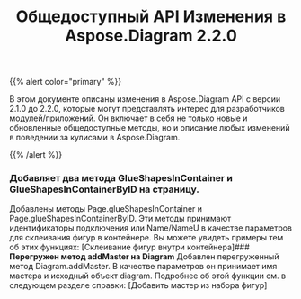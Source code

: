 ﻿---
title: Общедоступный API Изменения в Aspose.Diagram 2.2.0
type: docs
weight: 20
url: /ru/java/public-api-changes-in-aspose-diagram-2-2-0/
---
{{% alert color="primary" %}} 

В этом документе описаны изменения в Aspose.Diagram API с версии 2.1.0 до 2.2.0, которые могут представлять интерес для разработчиков модулей/приложений. Он включает в себя не только новые и обновленные общедоступные методы, но и описание любых изменений в поведении за кулисами в Aspose.Diagram.

{{% /alert %}} 
### **Добавляет два метода GlueShapesInContainer и GlueShapesInContainerByID на страницу.**
Добавлены методы Page.glueShapesInContainer и Page.glueShapesInContainerByID. Эти методы принимают идентификаторы подключения или Name/NameU в качестве параметров для склеивания фигур в контейнере. Вы можете увидеть примеры тем об этих функциях: [Склеивание фигур внутри контейнера]### **Перегружен метод addMaster на Diagram**
Добавлен перегруженный метод Diagram.addMaster. В качестве параметров он принимает имя мастера и исходный объект diagram. Подробнее об этой функции см. в следующем разделе справки: [Добавить мастер из набора фигур]